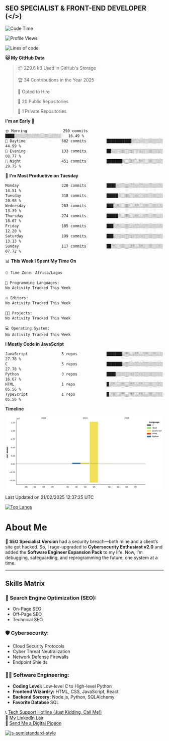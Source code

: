 ## SEO SPECIALIST & FRONT-END DEVELOPER (</>)

<!--START_SECTION:waka-->
![Code Time](http://img.shields.io/badge/Code%20Time-41%20hrs%2033%20mins-blue)

![Profile Views](http://img.shields.io/badge/Profile%20Views-0-blue)

![Lines of code](https://img.shields.io/badge/From%20Hello%20World%20I%27ve%20Written-13.4%20million%20lines%20of%20code-blue)

**🐱 My GitHub Data** 

> 📦 229.6 kB Used in GitHub's Storage 
 > 
> 🏆 34 Contributions in the Year 2025
 > 
> 💼 Opted to Hire
 > 
> 📜 20 Public Repositories 
 > 
> 🔑 1 Private Repositories 
 > 
**I'm an Early 🐤** 

```text
🌞 Morning                250 commits         ████░░░░░░░░░░░░░░░░░░░░░   16.49 % 
🌆 Daytime                682 commits         ███████████░░░░░░░░░░░░░░   44.99 % 
🌃 Evening                133 commits         ██░░░░░░░░░░░░░░░░░░░░░░░   08.77 % 
🌙 Night                  451 commits         ███████░░░░░░░░░░░░░░░░░░   29.75 % 
```
📅 **I'm Most Productive on Tuesday** 

```text
Monday                   220 commits         ████░░░░░░░░░░░░░░░░░░░░░   14.51 % 
Tuesday                  318 commits         █████░░░░░░░░░░░░░░░░░░░░   20.98 % 
Wednesday                203 commits         ███░░░░░░░░░░░░░░░░░░░░░░   13.39 % 
Thursday                 274 commits         █████░░░░░░░░░░░░░░░░░░░░   18.07 % 
Friday                   185 commits         ███░░░░░░░░░░░░░░░░░░░░░░   12.20 % 
Saturday                 199 commits         ███░░░░░░░░░░░░░░░░░░░░░░   13.13 % 
Sunday                   117 commits         ██░░░░░░░░░░░░░░░░░░░░░░░   07.72 % 
```


📊 **This Week I Spent My Time On** 

```text
🕑︎ Time Zone: Africa/Lagos

💬 Programming Languages: 
No Activity Tracked This Week

🔥 Editors: 
No Activity Tracked This Week

🐱‍💻 Projects: 
No Activity Tracked This Week

💻 Operating System: 
No Activity Tracked This Week
```

**I Mostly Code in JavaScript** 

```text
JavaScript               5 repos             ███████░░░░░░░░░░░░░░░░░░   27.78 % 
C                        5 repos             ███████░░░░░░░░░░░░░░░░░░   27.78 % 
Python                   3 repos             ████░░░░░░░░░░░░░░░░░░░░░   16.67 % 
HTML                     1 repo              █░░░░░░░░░░░░░░░░░░░░░░░░   05.56 % 
TypeScript               1 repo              █░░░░░░░░░░░░░░░░░░░░░░░░   05.56 % 
```



**Timeline**

![Lines of Code chart](https://raw.githubusercontent.com/T33C33/T33C33/main/assets/bar_graph.png)


 Last Updated on 21/02/2025 12:37:25 UTC
<!--END_SECTION:waka-->

[![Top Langs](https://github-readme-stats.vercel.app/api/top-langs/?username=T33C33&layout=compact&theme=radical)](https://github.com/T33C33)

# About Me

👾 **SEO Specialist Version** had a security breach—both mine and a client’s site got hacked. So, I rage-upgraded to **Cybersecurity Enthusiast v2.0** and added the **Software Engineer Expansion Pack** to my life. Now, I’m debugging, safeguarding, and reprogramming the future, one system at a time.

---

## Skills Matrix

### 🎯 Search Engine Optimization (SEO):

- On-Page SEO
- Off-Page SEO
- Technical SEO

### 🛡️ Cybersecurity:

- Cloud Security Protocols
- Cyber Threat Neutralization
- Network Defense Firewalls
- Endpoint Shields

### 👨‍💻 Software Engineering:

- **Coding Level:** Low-level C to High-level Python
- **Frontend Wizardry:** HTML, CSS, JavaScript, React
- **Backend Sorcery:** Node.js, Python, SQLAlchemy
- **Favorite Databse** SQL

📞 [Tech Support Hotline (Just Kidding, Call Me!)](tel:+2348088625285)  
🔗 [My LinkedIn Lair](https://www.linkedin.com/in/teecee 'teecee')  
📧 [Send Me a Digital Pigeon](mailto:teeceeiheukwumere@gmail.com)

[![js-semistandard-style](https://raw.githubusercontent.com/standard/semistandard/master/badge.svg)](https://github.com/standard/semistandard)
